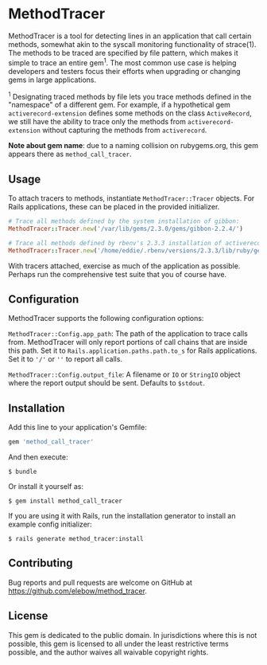 # MethodTracer

MethodTracer is a tool for detecting lines in an application that call certain methods, somewhat akin to the syscall monitoring functionality of strace(1). The methods to be traced are specified by file pattern, which makes it simple to trace an entire gem<sup>1</sup>. The most common use case is helping developers and testers focus their efforts when upgrading or changing gems in large applications.

<sup>1</sup> Designating traced methods by file lets you trace methods defined in the "namespace" of a different gem. For example, if a hypothetical gem `activerecord-extension` defines some methods on the class `ActiveRecord`, we still have the ability to trace only the methods from `activerecord-extension` without capturing the methods from `activerecord`.

**Note about gem name**: due to a naming collision on rubygems.org, this gem appears there as `method_call_tracer`.

## Usage

To attach tracers to methods, instantiate `MethodTracer::Tracer` objects. For Rails applications, these can be placed in the provided initializer.

```ruby
# Trace all methods defined by the system installation of gibbon:
MethodTracer::Tracer.new('/var/lib/gems/2.3.0/gems/gibbon-2.2.4/')

# Trace all methods defined by rbenv's 2.3.3 installation of activerecord:
MethodTracer::Tracer.new('/home/eddie/.rbenv/versions/2.3.3/lib/ruby/gems/2.3.0/gems/activerecord-5.0.7/')
```

With tracers attached, exercise as much of the application as possible. Perhaps run the comprehensive test suite that you of course have.

## Configuration

MethodTracer supports the following configuration options:

`MethodTracer::Config.app_path`: The path of the application to trace calls from. MethodTracer will only report portions of call chains that are inside this path. Set it to `Rails.application.paths.path.to_s` for Rails applications. Set it to `'/'` or `''` to report all calls.

`MethodTracer::Config.output_file`: A filename or `IO` or `StringIO` object where the report output should be sent. Defaults to `$stdout`.

## Installation

Add this line to your application's Gemfile:

```ruby
gem 'method_call_tracer'
```

And then execute:

    $ bundle

Or install it yourself as:

    $ gem install method_call_tracer

If you are using it with Rails, run the installation generator to install an example config initializer:

    $ rails generate method_tracer:install

## Contributing

Bug reports and pull requests are welcome on GitHub at https://github.com/elebow/method_tracer.

## License
This gem is dedicated to the public domain. In jurisdictions where this is not possible, this gem is licensed to all under the least restrictive terms possible, and the author waives all waivable copyright rights.
